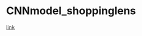 # CNNmodel_shoppinglens


[link](https://github.com/eatchu/CNNmodel_shoppinglens/blob/master/Python_CNNmodel_shoppinglens.pdf)

